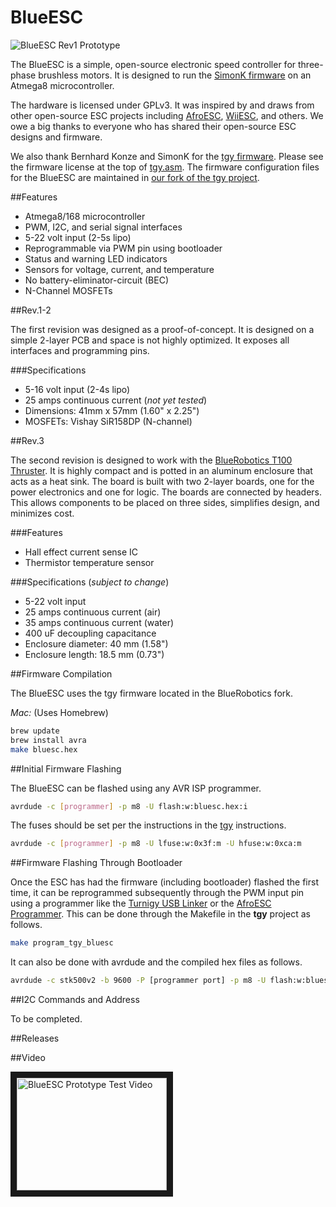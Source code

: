 BlueESC
=======

![BlueESC Rev1 Prototype](https://raw.githubusercontent.com/bluerobotics/BlueESC/master/images/blueesc-rev1-1.jpg "BlueESC Rev1 Prototype")

The BlueESC is a simple, open-source electronic speed controller for three-phase brushless motors. It is designed to run the [SimonK firmware](http://github.com/sim-/tgy) on an Atmega8 microcontroller.

The hardware is licensed under GPLv3. It was inspired by and draws from other open-source ESC projects including [AfroESC](https://code.google.com/p/afrodevices/), [WiiESC](https://code.google.com/p/wii-esc/), and others. We owe a big thanks to everyone who has shared their open-source ESC designs and firmware.

We also thank Bernhard Konze and SimonK for the [tgy firmware](http://github.com/sim-/tgy). Please see the firmware license at the top of [tgy.asm](https://github.com/bluerobotics/tgy/blob/master/tgy.asm). The firmware configuration files for the BlueESC are maintained in [our fork of the tgy project](http://github.com/bluerobotics/tgy).

##Features

* Atmega8/168 microcontroller
* PWM, I2C, and serial signal interfaces
* 5-22 volt input (2-5s lipo)
* Reprogrammable via PWM pin using bootloader
* Status and warning LED indicators
* Sensors for voltage, current, and temperature
* No battery-eliminator-circuit (BEC)
* N-Channel MOSFETs

##Rev.1-2

The first revision was designed as a proof-of-concept. It is designed on a simple 2-layer PCB and space is not highly optimized. It exposes all interfaces and programming pins.

###Specifications

* 5-16 volt input (2-4s lipo)
* 25 amps continuous current (*not yet tested*)
* Dimensions: 41mm x 57mm (1.60" x 2.25")
* MOSFETs: Vishay SiR158DP (N-channel)

##Rev.3

The second revision is designed to work with the [BlueRobotics T100 Thruster](http://www.bluerobotics.com/thruster/). It is highly compact and is potted in an aluminum enclosure that acts as a heat sink. The board is built with two 2-layer boards, one for the power electronics and one for logic. The boards are connected by headers. This allows components to be placed on three sides, simplifies design, and minimizes cost.

###Features

* Hall effect current sense IC
* Thermistor temperature sensor

###Specifications (*subject to change*)

* 5-22 volt input
* 25 amps continuous current (air)
* 35 amps continuous current (water)
* 400 uF decoupling capacitance
* Enclosure diameter: 40 mm (1.58")
* Enclosure length: 18.5 mm (0.73")

##Firmware Compilation

The BlueESC uses the tgy firmware located in the BlueRobotics fork.

*Mac:* (Uses Homebrew)

```bash
brew update
brew install avra
make bluesc.hex
```

##Initial Firmware Flashing

The BlueESC can be flashed using any AVR ISP programmer.

```bash
avrdude -c [programmer] -p m8 -U flash:w:bluesc.hex:i 
```

The fuses should be set per the instructions in the [tgy](http://github.com/sim-/tgy) instructions.

```bash
avrdude -c [programmer] -p m8 -U lfuse:w:0x3f:m -U hfuse:w:0xca:m
```

##Firmware Flashing Through Bootloader

Once the ESC has had the firmware (including bootloader) flashed the first time, it can be reprogrammed subsequently through the PWM input pin using a programmer like the [Turnigy USB Linker](http://www.hobbyking.com/hobbyking/store/__10628__turnigy_usb_linker_for_aquastar_super_brain.html) or the [AfroESC Programmer](http://www.hobbyking.com/hobbyking/store/__39437__afro_esc_usb_programming_tool.html). This can be done through the Makefile in the **tgy** project as follows.

```bash
make program_tgy_bluesc
```

It can also be done with avrdude and the compiled hex files as follows.

```bash
avrdude -c stk500v2 -b 9600 -P [programmer port] -p m8 -U flash:w:bluesc.hex:i
```

##I2C Commands and Address

To be completed.

##Releases

##Video

<a href="http://www.youtube.com/watch?feature=player_embedded&v=qJa0dBeoZHA
" target="_blank"><img src="http://img.youtube.com/vi/qJa0dBeoZHA/0.jpg" 
alt="BlueESC Prototype Test Video" width="240" height="180" border="10" /></a>
